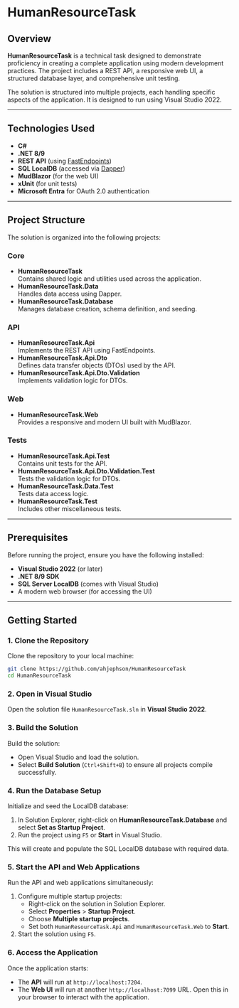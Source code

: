 # HumanResourceTask

## Overview
**HumanResourceTask** is a technical task designed to demonstrate proficiency in creating a complete application using modern development practices. The project includes a REST API, a responsive web UI, a structured database layer, and comprehensive unit testing.

The solution is structured into multiple projects, each handling specific aspects of the application. It is designed to run using Visual Studio 2022.

---

## Technologies Used
- **C#**
- **.NET 8/9**
- **REST API** (using [FastEndpoints](https://fast-endpoints.com/))
- **SQL LocalDB** (accessed via [Dapper](https://github.com/DapperLib/Dapper))
- **MudBlazor** (for the web UI)
- **xUnit** (for unit tests)
- **Microsoft Entra** for OAuth 2.0 authentication

---

## Project Structure
The solution is organized into the following projects:

### Core
- **HumanResourceTask**  
  Contains shared logic and utilities used across the application.
- **HumanResourceTask.Data**  
  Handles data access using Dapper.
- **HumanResourceTask.Database**  
  Manages database creation, schema definition, and seeding.

### API
- **HumanResourceTask.Api**  
  Implements the REST API using FastEndpoints.
- **HumanResourceTask.Api.Dto**  
  Defines data transfer objects (DTOs) used by the API.
- **HumanResourceTask.Api.Dto.Validation**  
  Implements validation logic for DTOs.

### Web
- **HumanResourceTask.Web**  
  Provides a responsive and modern UI built with MudBlazor.

### Tests
- **HumanResourceTask.Api.Test**  
  Contains unit tests for the API.
- **HumanResourceTask.Api.Dto.Validation.Test**  
  Tests the validation logic for DTOs.
- **HumanResourceTask.Data.Test**  
  Tests data access logic.
- **HumanResourceTask.Test**  
  Includes other miscellaneous tests.

---

## Prerequisites
Before running the project, ensure you have the following installed:
- **Visual Studio 2022** (or later)
- **.NET 8/9 SDK**
- **SQL Server LocalDB** (comes with Visual Studio)
- A modern web browser (for accessing the UI)

---

## Getting Started

### 1. Clone the Repository
Clone the repository to your local machine:

```bash
git clone https://github.com/ahjephson/HumanResourceTask
cd HumanResourceTask
```

### 2. Open in Visual Studio
Open the solution file `HumanResourceTask.sln` in **Visual Studio 2022**.

### 3. Build the Solution
Build the solution:
- Open Visual Studio and load the solution.
- Select **Build Solution** (`Ctrl+Shift+B`) to ensure all projects compile successfully.

### 4. Run the Database Setup
Initialize and seed the LocalDB database:
1. In Solution Explorer, right-click on **HumanResourceTask.Database** and select **Set as Startup Project**.
2. Run the project using `F5` or **Start** in Visual Studio.

This will create and populate the SQL LocalDB database with required data.

### 5. Start the API and Web Applications
Run the API and web applications simultaneously:
1. Configure multiple startup projects:
   - Right-click on the solution in Solution Explorer.
   - Select **Properties** > **Startup Project**.
   - Choose **Multiple startup projects**.
   - Set both `HumanResourceTask.Api` and `HumanResourceTask.Web` to **Start**.
2. Start the solution using `F5`.

### 6. Access the Application
Once the application starts:
- The **API** will run at `http://localhost:7204`.
- The **Web UI** will run at another `http://localhost:7099` URL. Open this in your browser to interact with the application.
